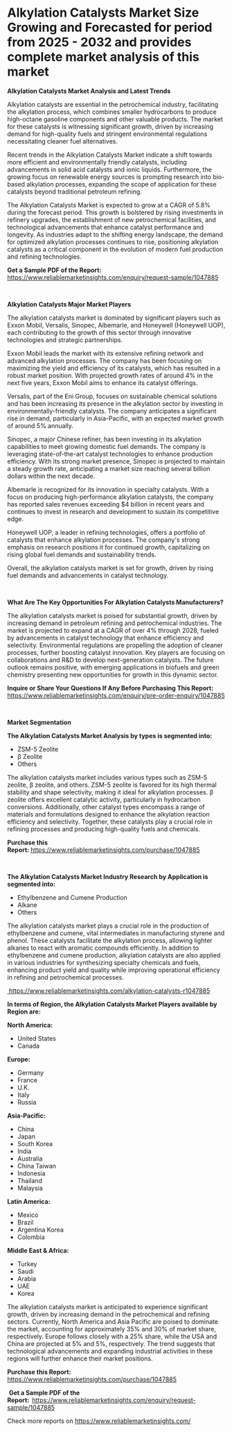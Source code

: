 <p><h1>Alkylation Catalysts Market Size Growing and Forecasted for period from 2025 - 2032 and provides complete market analysis of this market</h1></p><p><strong>Alkylation Catalysts Market Analysis and Latest Trends</strong></p>
<p><p>Alkylation catalysts are essential in the petrochemical industry, facilitating the alkylation process, which combines smaller hydrocarbons to produce high-octane gasoline components and other valuable products. The market for these catalysts is witnessing significant growth, driven by increasing demand for high-quality fuels and stringent environmental regulations necessitating cleaner fuel alternatives.</p><p>Recent trends in the Alkylation Catalysts Market indicate a shift towards more efficient and environmentally friendly catalysts, including advancements in solid acid catalysts and ionic liquids. Furthermore, the growing focus on renewable energy sources is prompting research into bio-based alkylation processes, expanding the scope of application for these catalysts beyond traditional petroleum refining.</p><p>The Alkylation Catalysts Market is expected to grow at a CAGR of 5.8% during the forecast period. This growth is bolstered by rising investments in refinery upgrades, the establishment of new petrochemical facilities, and technological advancements that enhance catalyst performance and longevity. As industries adapt to the shifting energy landscape, the demand for optimized alkylation processes continues to rise, positioning alkylation catalysts as a critical component in the evolution of modern fuel production and refining technologies.</p></p>
<p><strong>Get a Sample PDF of the Report:&nbsp;</strong> <a href="https://www.reliablemarketinsights.com/enquiry/request-sample/1047885?utm_campaign=1558&utm_medium=2&utm_source=Github&utm_content=ia&utm_term=31032025&utm_id=alkylation-catalysts">https://www.reliablemarketinsights.com/enquiry/request-sample/1047885</a></p>
<p>&nbsp;</p>
<p><strong>Alkylation Catalysts Major Market Players</strong></p>
<p><p>The alkylation catalysts market is dominated by significant players such as Exxon Mobil, Versalis, Sinopec, Albemarle, and Honeywell (Honeywell UOP), each contributing to the growth of this sector through innovative technologies and strategic partnerships.</p><p>Exxon Mobil leads the market with its extensive refining network and advanced alkylation processes. The company has been focusing on maximizing the yield and efficiency of its catalysts, which has resulted in a robust market position. With projected growth rates of around 4% in the next five years, Exxon Mobil aims to enhance its catalyst offerings.</p><p>Versalis, part of the Eni Group, focuses on sustainable chemical solutions and has been increasing its presence in the alkylation sector by investing in environmentally-friendly catalysts. The company anticipates a significant rise in demand, particularly in Asia-Pacific, with an expected market growth of around 5% annually.</p><p>Sinopec, a major Chinese refiner, has been investing in its alkylation capabilities to meet growing domestic fuel demands. The company is leveraging state-of-the-art catalyst technologies to enhance production efficiency. With its strong market presence, Sinopec is projected to maintain a steady growth rate, anticipating a market size reaching several billion dollars within the next decade.</p><p>Albemarle is recognized for its innovation in specialty catalysts. With a focus on producing high-performance alkylation catalysts, the company has reported sales revenues exceeding $4 billion in recent years and continues to invest in research and development to sustain its competitive edge.</p><p>Honeywell UOP, a leader in refining technologies, offers a portfolio of catalysts that enhance alkylation processes. The company's strong emphasis on research positions it for continued growth, capitalizing on rising global fuel demands and sustainability trends.</p><p>Overall, the alkylation catalysts market is set for growth, driven by rising fuel demands and advancements in catalyst technology.</p></p>
<p>&nbsp;</p>
<p><strong>What Are The Key Opportunities For Alkylation Catalysts Manufacturers?</strong></p>
<p><p>The alkylation catalysts market is poised for substantial growth, driven by increasing demand in petroleum refining and petrochemical industries. The market is projected to expand at a CAGR of over 4% through 2028, fueled by advancements in catalyst technology that enhance efficiency and selectivity. Environmental regulations are propelling the adoption of cleaner processes, further boosting catalyst innovation. Key players are focusing on collaborations and R&D to develop next-generation catalysts. The future outlook remains positive, with emerging applications in biofuels and green chemistry presenting new opportunities for growth in this dynamic sector.</p></p>
<p><strong>Inquire or Share Your Questions If Any Before Purchasing This Report:</strong> <a href="https://www.reliablemarketinsights.com/enquiry/pre-order-enquiry/1047885?utm_campaign=1558&utm_medium=2&utm_source=Github&utm_content=ia&utm_term=31032025&utm_id=alkylation-catalysts">https://www.reliablemarketinsights.com/enquiry/pre-order-enquiry/1047885</a></p>
<p>&nbsp;</p>
<p><strong>Market Segmentation</strong></p>
<p><strong>The Alkylation Catalysts Market Analysis by types is segmented into:</strong></p>
<p><ul><li>ZSM-5 Zeolite</li><li>β Zeolite</li><li>Others</li></ul></p>
<p><p>The alkylation catalysts market includes various types such as ZSM-5 zeolite, β zeolite, and others. ZSM-5 zeolite is favored for its high thermal stability and shape selectivity, making it ideal for alkylation processes. β zeolite offers excellent catalytic activity, particularly in hydrocarbon conversions. Additionally, other catalyst types encompass a range of materials and formulations designed to enhance the alkylation reaction efficiency and selectivity. Together, these catalysts play a crucial role in refining processes and producing high-quality fuels and chemicals.</p></p>
<p><strong>Purchase this Report:&nbsp;</strong><a href="https://www.reliablemarketinsights.com/purchase/1047885?utm_campaign=1558&utm_medium=2&utm_source=Github&utm_content=ia&utm_term=31032025&utm_id=alkylation-catalysts">https://www.reliablemarketinsights.com/purchase/1047885</a></p>
<p>&nbsp;</p>
<p><strong>The Alkylation Catalysts Market Industry Research by Application is segmented into:</strong></p>
<p><ul><li>Ethylbenzene and Cumene Production</li><li>Alkane</li><li>Others</li></ul></p>
<p><p>The alkylation catalysts market plays a crucial role in the production of ethylbenzene and cumene, vital intermediates in manufacturing styrene and phenol. These catalysts facilitate the alkylation process, allowing lighter alkanes to react with aromatic compounds efficiently. In addition to ethylbenzene and cumene production, alkylation catalysts are also applied in various industries for synthesizing specialty chemicals and fuels, enhancing product yield and quality while improving operational efficiency in refining and petrochemical processes.</p></p>
<p><a href="https://www.reliablemarketinsights.com/alkylation-catalysts-r1047885?utm_campaign=1558&utm_medium=2&utm_source=Github&utm_content=ia&utm_term=31032025&utm_id=alkylation-catalysts">&nbsp;https://www.reliablemarketinsights.com/alkylation-catalysts-r1047885</a></p>
<p><strong>In terms of Region, the Alkylation Catalysts Market Players available by Region are:</strong></p>
<p>
    <p> <strong> North America: </strong>
        <ul>
            <li>United States</li>
            <li>Canada</li>
        </ul>
        </p> 
    <p> <strong> Europe: </strong>
        <ul>
            <li>Germany</li>
            <li>France</li>
            <li>U.K.</li>
            <li>Italy</li>
            <li>Russia</li>
        </ul>
        </p> 
    <p> <strong> Asia-Pacific: </strong>
        <ul>
            <li>China</li>
            <li>Japan</li>
            <li>South Korea</li>
            <li>India</li>
            <li>Australia</li>
            <li>China Taiwan</li>
            <li>Indonesia</li>
            <li>Thailand</li>
            <li>Malaysia</li>
        </ul>
        </p> 
    <p> <strong> Latin America: </strong>
        <ul>
            <li>Mexico</li>
            <li>Brazil</li>
            <li>Argentina Korea</li>
            <li>Colombia</li>
        </ul>
        </p> 
    <p> <strong> Middle East & Africa: </strong>
        <ul>
            <li>Turkey</li>
            <li>Saudi</li>
            <li>Arabia</li>
            <li>UAE</li>
            <li>Korea</li>
        </ul>
    </p>
    </p>
<p><p>The alkylation catalysts market is anticipated to experience significant growth, driven by increasing demand in the petrochemical and refining sectors. Currently, North America and Asia Pacific are poised to dominate the market, accounting for approximately 35% and 30% of market share, respectively. Europe follows closely with a 25% share, while the USA and China are projected at 5% and 5%, respectively. The trend suggests that technological advancements and expanding industrial activities in these regions will further enhance their market positions.</p></p>
<p><strong>Purchase this Report: </strong><a href="https://www.reliablemarketinsights.com/purchase/1047885?utm_campaign=1558&utm_medium=2&utm_source=Github&utm_content=ia&utm_term=31032025&utm_id=alkylation-catalysts">https://www.reliablemarketinsights.com/purchase/1047885</a></p>
<p>&nbsp;<strong>Get a Sample PDF of the Report:&nbsp;&nbsp;</strong><a href="https://www.reliablemarketinsights.com/enquiry/request-sample/1047885?utm_campaign=1558&utm_medium=2&utm_source=Github&utm_content=ia&utm_term=31032025&utm_id=alkylation-catalysts">https://www.reliablemarketinsights.com/enquiry/request-sample/1047885</a></p>
<p><strong></strong></p>
<p>Check more reports on <a href="https://www.reliablemarketinsights.com/?utm_campaign=1558&utm_medium=2&utm_source=Github&utm_content=ia&utm_term=31032025&utm_id=alkylation-catalysts">https://www.reliablemarketinsights.com/</a></p>